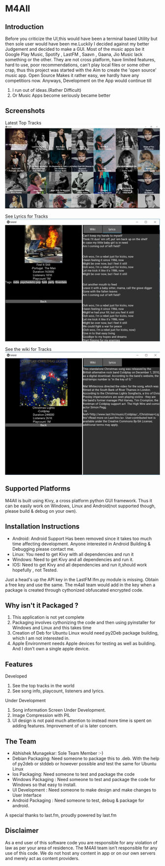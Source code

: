 M4All
=====

Introduction
------------
Before you criticize the UI,this would have been a terminal based Utility but then sole user would have been me.Luckily I decided against my better Judgement and decided to make a GUI. Most of the music apps be it Google Play Music, Spotify , LastFM , Saavn , Gaana, Jio Music lack something or the other. They are not cross platform, have limited features, hard to use, poor recommendations, can't play local files or some other crap, thus this project was started with the Aim to create the 'open source' music app. Open Source Makes it rather easy, we hardly have any competitiors now. Anyways, Development on the App would continue till 
 1. I run out of ideas.(Rather Difficult)
 2. Or Music Apps become seriously became better


Screenshots
------------
Latest Top Tracks
![Screenshot](https://github.com/munagekar/m4all/blob/master/toptrackscreen.jpg)

See Lyrics for Tracks
![Screenshot](https://github.com/munagekar/m4all/blob/master/songinfolyrics.jpg)

See the wiki for Tracks
![Screenshot](https://github.com/munagekar/m4all/blob/master/songinfowiki.jpg)


Supported Platforms
-------------------
M4All is built using Kivy, a cross platform python GUI framework. Thus it can be easily work on Windows, Linux and Android(not supported though, please build & debug on your own).

Installation Instructions
-------------------------

 - Android: Android Support Has been removed since it takes too much time affecting development. Anyone interested in Android Building & Debugging please contact me.
 - Linux: You need to get Kivy with all dependencies and run it
 - Windows: Need to get Kivy and all dependencies and run it.
 - IOS: Need to get Kivy and all dependencies and run it,should work hopefully , not Tested.
 
 Just a head's up the API key in the LastFM lfm.py module is missing. Obtain a free key and use the same. The m4all team would add in the key when a package is created through cythonized obfuscated encrypted code.
 
Why isn't it Packaged ?
-------------------------
 1. This application is not yet complete
 2. Packaging involves cythonizing the code and then using pyinstaller for Windows and Linux and this takes time
 3. Creation of Deb for Ubuntu Linux would need py2Deb package building, which I am not interested in.
 4. Apple Environment needs Apple devices for testing as well as building. And I don't own a single apple device.

Features
--------
Developed
 1. See the top tracks in the world
 2. See song info, playcount, listeners and lyrics.
 
Under Development
 1. Song information Screen Under Development.
 2. Image Compression with PIL
 3. UI design is not paid much attention to instead more time is spent on adding features. Improvement of ui is later concern.

The Team
--------

 - Abhishek Munagekar: Sole Team Member :-)
 - Debian Packaging: Need someone to package this to .deb. With the help of py2deb or stddeb or however possible and test the same for Ubuntu Linux
 - Ios Packaging: Need someone to test and package the code
 - Windows Packaging : Need someone to test and package the code for Windows so that easy to install.
 - UI Development : Need someone to make design and make changes to User Interface
 - Android Packaging : Need someone to test, debug & package for android.


A special thanks to last.fm, proudly powered by last.fm

Disclaimer
--------
As a end user of this software code you are responsible for any violation of law as per your area of residence. The M4All team isn't responsible for any use of this code. We do not host any content in app or on our own servers and merely act as content providers.

